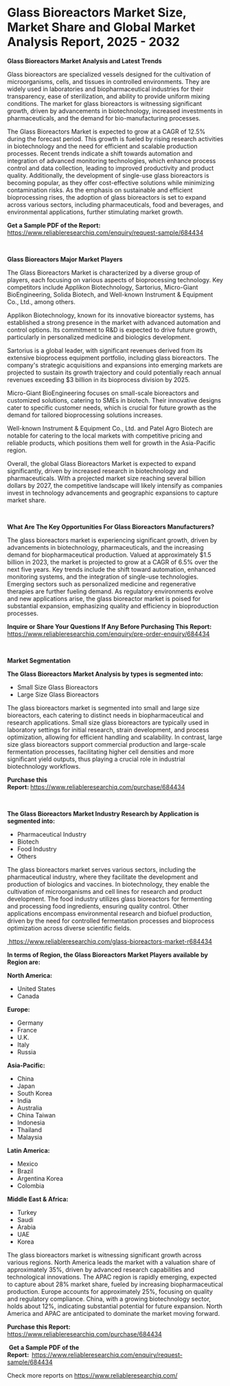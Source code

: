 <p><h1>Glass Bioreactors Market Size, Market Share and Global Market Analysis Report, 2025 - 2032</h1></p><p><strong>Glass Bioreactors Market Analysis and Latest Trends</strong></p>
<p><p>Glass bioreactors are specialized vessels designed for the cultivation of microorganisms, cells, and tissues in controlled environments. They are widely used in laboratories and biopharmaceutical industries for their transparency, ease of sterilization, and ability to provide uniform mixing conditions. The market for glass bioreactors is witnessing significant growth, driven by advancements in biotechnology, increased investments in pharmaceuticals, and the demand for bio-manufacturing processes.</p><p>The Glass Bioreactors Market is expected to grow at a CAGR of 12.5% during the forecast period. This growth is fueled by rising research activities in biotechnology and the need for efficient and scalable production processes. Recent trends indicate a shift towards automation and integration of advanced monitoring technologies, which enhance process control and data collection, leading to improved productivity and product quality. Additionally, the development of single-use glass bioreactors is becoming popular, as they offer cost-effective solutions while minimizing contamination risks. As the emphasis on sustainable and efficient bioprocessing rises, the adoption of glass bioreactors is set to expand across various sectors, including pharmaceuticals, food and beverages, and environmental applications, further stimulating market growth.</p></p>
<p><strong>Get a Sample PDF of the Report:&nbsp;</strong> <a href="https://www.reliableresearchiq.com/enquiry/request-sample/684434?utm_campaign=2144&utm_medium=2&utm_source=Github&utm_content=ia&utm_term=21022025&utm_id=glass-bioreactors">https://www.reliableresearchiq.com/enquiry/request-sample/684434</a></p>
<p>&nbsp;</p>
<p><strong>Glass Bioreactors Major Market Players</strong></p>
<p><p>The Glass Bioreactors Market is characterized by a diverse group of players, each focusing on various aspects of bioprocessing technology. Key competitors include Applikon Biotechnology, Sartorius, Micro-Giant BioEngineering, Solida Biotech, and Well-known Instrument & Equipment Co., Ltd., among others. </p><p>Applikon Biotechnology, known for its innovative bioreactor systems, has established a strong presence in the market with advanced automation and control options. Its commitment to R&D is expected to drive future growth, particularly in personalized medicine and biologics development. </p><p>Sartorius is a global leader, with significant revenues derived from its extensive bioprocess equipment portfolio, including glass bioreactors. The company's strategic acquisitions and expansions into emerging markets are projected to sustain its growth trajectory and could potentially reach annual revenues exceeding $3 billion in its bioprocess division by 2025. </p><p>Micro-Giant BioEngineering focuses on small-scale bioreactors and customized solutions, catering to SMEs in biotech. Their innovative designs cater to specific customer needs, which is crucial for future growth as the demand for tailored bioprocessing solutions increases.</p><p>Well-known Instrument & Equipment Co., Ltd. and Patel Agro Biotech are notable for catering to the local markets with competitive pricing and reliable products, which positions them well for growth in the Asia-Pacific region.</p><p>Overall, the global Glass Bioreactors Market is expected to expand significantly, driven by increased research in biotechnology and pharmaceuticals. With a projected market size reaching several billion dollars by 2027, the competitive landscape will likely intensify as companies invest in technology advancements and geographic expansions to capture market share.</p></p>
<p>&nbsp;</p>
<p><strong>What Are The Key Opportunities For Glass Bioreactors Manufacturers?</strong></p>
<p><p>The glass bioreactors market is experiencing significant growth, driven by advancements in biotechnology, pharmaceuticals, and the increasing demand for biopharmaceutical production. Valued at approximately $1.5 billion in 2023, the market is projected to grow at a CAGR of 6.5% over the next five years. Key trends include the shift toward automation, enhanced monitoring systems, and the integration of single-use technologies. Emerging sectors such as personalized medicine and regenerative therapies are further fueling demand. As regulatory environments evolve and new applications arise, the glass bioreactor market is poised for substantial expansion, emphasizing quality and efficiency in bioproduction processes.</p></p>
<p><strong>Inquire or Share Your Questions If Any Before Purchasing This Report:</strong> <a href="https://www.reliableresearchiq.com/enquiry/pre-order-enquiry/684434?utm_campaign=2144&utm_medium=2&utm_source=Github&utm_content=ia&utm_term=21022025&utm_id=glass-bioreactors">https://www.reliableresearchiq.com/enquiry/pre-order-enquiry/684434</a></p>
<p>&nbsp;</p>
<p><strong>Market Segmentation</strong></p>
<p><strong>The Glass Bioreactors Market Analysis by types is segmented into:</strong></p>
<p><ul><li>Small Size Glass Bioreactors</li><li>Large Size Glass Bioreactors</li></ul></p>
<p><p>The glass bioreactors market is segmented into small and large size bioreactors, each catering to distinct needs in biopharmaceutical and research applications. Small size glass bioreactors are typically used in laboratory settings for initial research, strain development, and process optimization, allowing for efficient handling and scalability. In contrast, large size glass bioreactors support commercial production and large-scale fermentation processes, facilitating higher cell densities and more significant yield outputs, thus playing a crucial role in industrial biotechnology workflows.</p></p>
<p><strong>Purchase this Report:&nbsp;</strong><a href="https://www.reliableresearchiq.com/purchase/684434?utm_campaign=2144&utm_medium=2&utm_source=Github&utm_content=ia&utm_term=21022025&utm_id=glass-bioreactors">https://www.reliableresearchiq.com/purchase/684434</a></p>
<p>&nbsp;</p>
<p><strong>The Glass Bioreactors Market Industry Research by Application is segmented into:</strong></p>
<p><ul><li>Pharmaceutical Industry</li><li>Biotech</li><li>Food Industry</li><li>Others</li></ul></p>
<p><p>The glass bioreactors market serves various sectors, including the pharmaceutical industry, where they facilitate the development and production of biologics and vaccines. In biotechnology, they enable the cultivation of microorganisms and cell lines for research and product development. The food industry utilizes glass bioreactors for fermenting and processing food ingredients, ensuring quality control. Other applications encompass environmental research and biofuel production, driven by the need for controlled fermentation processes and bioprocess optimization across diverse scientific fields.</p></p>
<p><a href="https://www.reliableresearchiq.com/glass-bioreactors-market-r684434?utm_campaign=2144&utm_medium=2&utm_source=Github&utm_content=ia&utm_term=21022025&utm_id=glass-bioreactors">&nbsp;https://www.reliableresearchiq.com/glass-bioreactors-market-r684434</a></p>
<p><strong>In terms of Region, the Glass Bioreactors Market Players available by Region are:</strong></p>
<p>
    <p> <strong> North America: </strong>
        <ul>
            <li>United States</li>
            <li>Canada</li>
        </ul>
        </p> 
    <p> <strong> Europe: </strong>
        <ul>
            <li>Germany</li>
            <li>France</li>
            <li>U.K.</li>
            <li>Italy</li>
            <li>Russia</li>
        </ul>
        </p> 
    <p> <strong> Asia-Pacific: </strong>
        <ul>
            <li>China</li>
            <li>Japan</li>
            <li>South Korea</li>
            <li>India</li>
            <li>Australia</li>
            <li>China Taiwan</li>
            <li>Indonesia</li>
            <li>Thailand</li>
            <li>Malaysia</li>
        </ul>
        </p> 
    <p> <strong> Latin America: </strong>
        <ul>
            <li>Mexico</li>
            <li>Brazil</li>
            <li>Argentina Korea</li>
            <li>Colombia</li>
        </ul>
        </p> 
    <p> <strong> Middle East & Africa: </strong>
        <ul>
            <li>Turkey</li>
            <li>Saudi</li>
            <li>Arabia</li>
            <li>UAE</li>
            <li>Korea</li>
        </ul>
    </p>
    </p>
<p><p>The glass bioreactors market is witnessing significant growth across various regions. North America leads the market with a valuation share of approximately 35%, driven by advanced research capabilities and technological innovations. The APAC region is rapidly emerging, expected to capture about 28% market share, fueled by increasing biopharmaceutical production. Europe accounts for approximately 25%, focusing on quality and regulatory compliance. China, with a growing biotechnology sector, holds about 12%, indicating substantial potential for future expansion. North America and APAC are anticipated to dominate the market moving forward.</p></p>
<p><strong>Purchase this Report: </strong><a href="https://www.reliableresearchiq.com/purchase/684434?utm_campaign=2144&utm_medium=2&utm_source=Github&utm_content=ia&utm_term=21022025&utm_id=glass-bioreactors">https://www.reliableresearchiq.com/purchase/684434</a></p>
<p>&nbsp;<strong>Get a Sample PDF of the Report:&nbsp;&nbsp;</strong><a href="https://www.reliableresearchiq.com/enquiry/request-sample/684434?utm_campaign=2144&utm_medium=2&utm_source=Github&utm_content=ia&utm_term=21022025&utm_id=glass-bioreactors">https://www.reliableresearchiq.com/enquiry/request-sample/684434</a></p>
<p><strong></strong></p>
<p>Check more reports on <a href="https://www.reliableresearchiq.com/?utm_campaign=2144&utm_medium=2&utm_source=Github&utm_content=ia&utm_term=21022025&utm_id=glass-bioreactors">https://www.reliableresearchiq.com/</a></p>